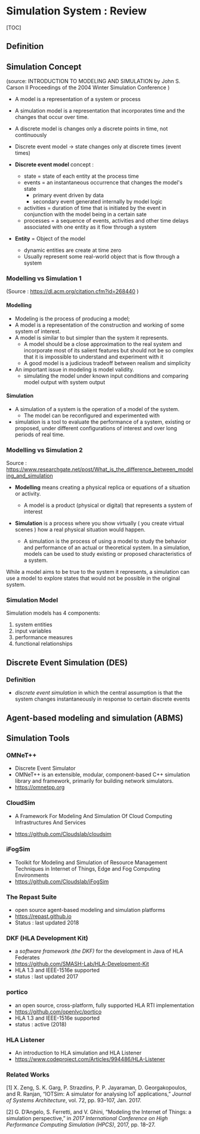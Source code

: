 # Simulation System : Review

[TOC]

## Definition



## Simulation Concept

(source: INTRODUCTION TO MODELING AND SIMULATION by John S. Carson II Proceedings of the 2004 Winter Simulation Conference )

* A model is a representation of a system or process

* A simulation model is a representation that incorporates time and the changes that occur over time.

* A discrete model is changes only a discrete points in time, not continuously

  

* Discrete event model -> state changes only at discrete times (event times)

* **Discrete event model** concept :

  * state = state of each entity at the process time
  * events = an instantaneous occurrence that changes the model's state
    * primary event driven by data
    * secondary event generated internally by model logic
  * activities = duration of time that is initiated by the event in conjunction with the model being in a certain sate
  * processes = a sequence of events, activities and other time delays associated with one entity as it flow through a system

* **Entity** = Object of the model

  * dynamic entities are create at time zero
  * Usually represent some real-world object that is flow through a system

### Modelling vs Simulation 1 

(Source : https://dl.acm.org/citation.cfm?id=268440 )

#### Modelling
* Modeling is the process of producing a model; 
* A model is a representation of the construction and working of some system of interest. 
* A model is similar to but simpler than the system it represents.
  * A model should be a close approximation to the real system and incorporate most of its salient features but should not be so complex that it is impossible to understand and experiment with it 
  * A good model is a judicious tradeoff between realism and simplicity 
* An important issue in modeling is model validity. 
  * simulating the model under known input conditions and comparing model output with system output 

#### Simulation

* A simulation of a system is the operation of a model of the system. 
  * The model can be reconfigured and experimented with 
* simulation is a tool to evaluate the performance of a system, existing or proposed, under different configurations of interest and over long periods of real time. 

### Modelling vs Simulation 2 

Source : https://www.researchgate.net/post/What_is_the_difference_between_modeling_and_simulation

- **Modelling** means creating a physical replica or equations of a situation or activity. 
  - A model is a product (physical or digital) that represents a system of interest

- **Simulation** is a process where you show virtually ( you create virtual scenes ) how a real physical situation would happen.
  - A simulation is the process of using a model to study the behavior and performance of an actual or theoretical system. In a simulation, models can be used to study existing or proposed characteristics of a system.

While a model aims to be true to the system it represents, a simulation can use a model to explore states that would not be possible in the original system.

### Simulation Model

Simulation models  has 4 components:

1. system entities
2. input variables
3. performance measures
4. functional relationships

## Discrete Event Simulation (DES) 

### Definition

* *discrete event simulation* in which the central assumption is that the system changes instantaneously in response to certain discrete events 



## Agent-based modeling and simulation (ABMS)

 

## Simulation Tools

### OMNeT++

* Discrete Event Simulator
* OMNeT++ is an extensible, modular, component-based C++ simulation library and framework, primarily for building network simulators.
* https://omnetpp.org

### CloudSim 

* A Framework For Modeling And Simulation Of Cloud Computing Infrastructures And Services

* https://github.com/Cloudslab/cloudsim

### iFogSim

* Toolkit for Modeling and Simulation of Resource Management Techniques in Internet of Things, Edge and Fog Computing Environments
* https://github.com/Cloudslab/iFogSim

### The Repast Suite

* open source agent-based modeling and simulation platforms
* https://repast.github.io
* Status : last updated 2018

### DKF (HLA Development Kit)

* a *software framework (the DKF)* for the development in Java of HLA Federates
* https://github.com/SMASH-Lab/HLA-Development-Kit
* HLA 1.3 and IEEE-1516e supported
* status : last updated 2017

### portico 

* an open source, cross-platform, fully supported HLA RTI implementation
* https://github.com/openlvc/portico
* HLA 1.3 and IEEE-1516e supported
* status : active (2018)

### HLA Listener

* An introduction to HLA simulation and HLA Listener
* https://www.codeproject.com/Articles/994486/HLA-Listener



### Related Works

[1] 	X. Zeng, S. K. Garg, P. Strazdins, P. P. Jayaraman, D. Georgakopoulos, and R. Ranjan, “IOTSim: A simulator  		for analysing IoT applications,” *Journal of Systems Architecture*, vol. 72, pp. 93–107, Jan. 2017.

[2] G. D’Angelo, S. Ferretti, and V. Ghini, “Modeling the Internet of Things: a simulation perspective,” in *2017 International Conference on High Performance Computing Simulation (HPCS)*, 2017, pp. 18–27.

